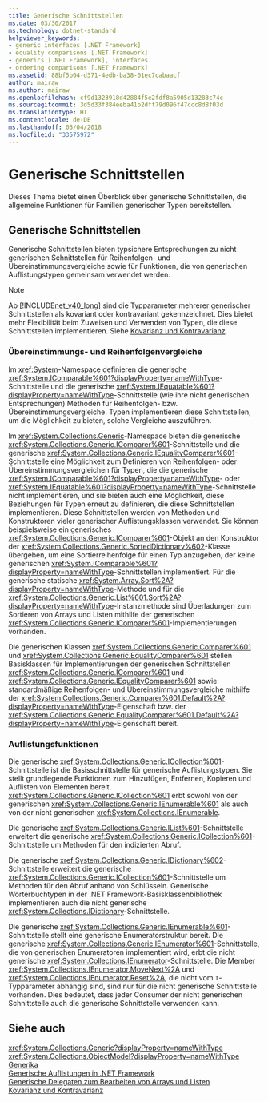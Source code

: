 ```yaml
---
title: Generische Schnittstellen
ms.date: 03/30/2017
ms.technology: dotnet-standard
helpviewer_keywords:
- generic interfaces [.NET Framework]
- equality comparisons [.NET Framework]
- generics [.NET Framework], interfaces
- ordering comparisons [.NET Framework]
ms.assetid: 88bf5b04-d371-4edb-ba38-01ec7cabaacf
author: mairaw
ms.author: mairaw
ms.openlocfilehash: cf9d1323918d42884f5e2fdf8a5905d13283c74c
ms.sourcegitcommit: 3d5d33f384eeba41b2dff79d096f47ccc8d8f03d
ms.translationtype: HT
ms.contentlocale: de-DE
ms.lasthandoff: 05/04/2018
ms.locfileid: "33575972"
---
```

# <a name="generic-interfaces"></a>Generische Schnittstellen
Dieses Thema bietet einen Überblick über generische Schnittstellen, die allgemeine Funktionen für Familien generischer Typen bereitstellen.  
  
## <a name="generic-interfaces"></a>Generische Schnittstellen  
 Generische Schnittstellen bieten typsichere Entsprechungen zu nicht generischen Schnittstellen für Reihenfolgen- und Übereinstimmungsvergleiche sowie für Funktionen, die von generischen Auflistungstypen gemeinsam verwendet werden.  
  
> [!NOTE]
>  Ab [!INCLUDE[net_v40_long](../../../includes/net-v40-long-md.md)] sind die Typparameter mehrerer generischer Schnittstellen als kovariant oder kontravariant gekennzeichnet. Dies bietet mehr Flexibilität beim Zuweisen und Verwenden von Typen, die diese Schnittstellen implementieren. Siehe [Kovarianz und Kontravarianz](../../../docs/standard/generics/covariance-and-contravariance.md).  
  
### <a name="equality-and-ordering-comparisons"></a>Übereinstimmungs- und Reihenfolgenvergleiche  
 Im <xref:System>-Namespace definieren die generische <xref:System.IComparable%601?displayProperty=nameWithType>-Schnittstelle und die generische <xref:System.IEquatable%601?displayProperty=nameWithType>-Schnittstelle (wie ihre nicht generischen Entsprechungen) Methoden für Reihenfolgen- bzw. Übereinstimmungsvergleiche. Typen implementieren diese Schnittstellen, um die Möglichkeit zu bieten, solche Vergleiche auszuführen.  
  
 Im <xref:System.Collections.Generic>-Namespace bieten die generische <xref:System.Collections.Generic.IComparer%601>-Schnittstelle und die generische <xref:System.Collections.Generic.IEqualityComparer%601>-Schnittstelle eine Möglichkeit zum Definieren von Reihenfolgen- oder Übereinstimmungsvergleichen für Typen, die die generische <xref:System.IComparable%601?displayProperty=nameWithType>- oder <xref:System.IEquatable%601?displayProperty=nameWithType>-Schnittstelle nicht implementieren, und sie bieten auch eine Möglichkeit, diese Beziehungen für Typen erneut zu definieren, die diese Schnittstellen implementieren. Diese Schnittstellen werden von Methoden und Konstruktoren vieler generischer Auflistungsklassen verwendet. Sie können beispielsweise ein generisches <xref:System.Collections.Generic.IComparer%601>-Objekt an den Konstruktor der <xref:System.Collections.Generic.SortedDictionary%602>-Klasse übergeben, um eine Sortierreihenfolge für einen Typ anzugeben, der keine generischen <xref:System.IComparable%601?displayProperty=nameWithType>-Schnittstellen implementiert. Für die generische statische <xref:System.Array.Sort%2A?displayProperty=nameWithType>-Methode und für die <xref:System.Collections.Generic.List%601.Sort%2A?displayProperty=nameWithType>-Instanzmethode sind Überladungen zum Sortieren von Arrays und Listen mithilfe der generischen <xref:System.Collections.Generic.IComparer%601>-Implementierungen vorhanden.  
  
 Die generischen Klassen <xref:System.Collections.Generic.Comparer%601> und <xref:System.Collections.Generic.EqualityComparer%601> stellen Basisklassen für Implementierungen der generischen Schnittstellen <xref:System.Collections.Generic.IComparer%601> und <xref:System.Collections.Generic.IEqualityComparer%601> sowie standardmäßige Reihenfolgen- und Übereinstimmungsvergleiche mithilfe der <xref:System.Collections.Generic.Comparer%601.Default%2A?displayProperty=nameWithType>-Eigenschaft bzw. der <xref:System.Collections.Generic.EqualityComparer%601.Default%2A?displayProperty=nameWithType>-Eigenschaft bereit.  
  
### <a name="collection-functionality"></a>Auflistungsfunktionen  
 Die generische <xref:System.Collections.Generic.ICollection%601>-Schnittstelle ist die Basisschnittstelle für generische Auflistungstypen. Sie stellt grundlegende Funktionen zum Hinzufügen, Entfernen, Kopieren und Auflisten von Elementen bereit. <xref:System.Collections.Generic.ICollection%601> erbt sowohl von der generischen <xref:System.Collections.Generic.IEnumerable%601> als auch von der nicht generischen <xref:System.Collections.IEnumerable>.  
  
 Die generische <xref:System.Collections.Generic.IList%601>-Schnittstelle erweitert die generische <xref:System.Collections.Generic.ICollection%601>-Schnittstelle um Methoden für den indizierten Abruf.  
  
 Die generische <xref:System.Collections.Generic.IDictionary%602>-Schnittstelle erweitert die generische <xref:System.Collections.Generic.ICollection%601>-Schnittstelle um Methoden für den Abruf anhand von Schlüsseln. Generische Wörterbuchtypen in der .NET Framework-Basisklassenbibliothek implementieren auch die nicht generische <xref:System.Collections.IDictionary>-Schnittstelle.  
  
 Die generische <xref:System.Collections.Generic.IEnumerable%601>-Schnittstelle stellt eine generische Enumeratorstruktur bereit. Die generische <xref:System.Collections.Generic.IEnumerator%601>-Schnittstelle, die von generischen Enumeratoren implementiert wird, erbt die nicht generische <xref:System.Collections.IEnumerator>-Schnittstelle. Die Member <xref:System.Collections.IEnumerator.MoveNext%2A> und <xref:System.Collections.IEnumerator.Reset%2A>, die nicht vom `T`-Typparameter abhängig sind, sind nur für die nicht generische Schnittstelle vorhanden. Dies bedeutet, dass jeder Consumer der nicht generischen Schnittstelle auch die generische Schnittstelle verwenden kann.  
  
## <a name="see-also"></a>Siehe auch  
 <xref:System.Collections.Generic?displayProperty=nameWithType>  
 <xref:System.Collections.ObjectModel?displayProperty=nameWithType>  
 [Generika](../../../docs/standard/generics/index.md)  
 [Generische Auflistungen in .NET Framework](../../../docs/standard/generics/collections.md)  
 [Generische Delegaten zum Bearbeiten von Arrays und Listen](../../../docs/standard/generics/delegates-for-manipulating-arrays-and-lists.md)  
 [Kovarianz und Kontravarianz](../../../docs/standard/generics/covariance-and-contravariance.md)
